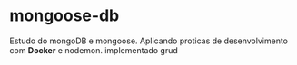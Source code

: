 # mongoose-db
Estudo do mongoDB e mongoose.
Aplicando proticas de desenvolvimento com <strong>Docker</strong> e nodemon.
implementado grud
